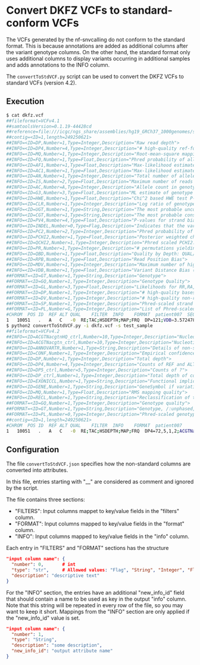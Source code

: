 # Convert DKFZ VCFs to standard-conform VCFs

The VCFs generated by the nf-snvcalling do not conform to the standard format. This is because annotations are added as additional columns after the variant genotype columns. On the other hand, the standard format only uses additional columns to display variants occurring in additional samples and adds annotations to the INFO column.


The `convertToStdVCF.py` script can be used to convert the DKFZ VCFs to standard VCFs (version 4.2).

## Execution

```bash
$ cat dkfz.vcf
##fileformat=VCFv4.1
##samtoolsVersion=0.1.19-44428cd
##reference=file:///icgc/ngs_share/assemblies/hg19_GRCh37_1000genomes/sequence/1KGRef/hs37d5.fa
##contig=<ID=1,length=249250621>
##INFO=<ID=DP,Number=1,Type=Integer,Description="Raw read depth">
##INFO=<ID=DP4,Number=4,Type=Integer,Description="# high-quality ref-forward bases, ref-reverse, alt-forward and alt-reverse bases">
##INFO=<ID=MQ,Number=1,Type=Integer,Description="Root-mean-square mapping quality of covering reads">
##INFO=<ID=FQ,Number=1,Type=Float,Description="Phred probability of all samples being the same">
##INFO=<ID=AF1,Number=1,Type=Float,Description="Max-likelihood estimate of the first ALT allele frequency (assuming HWE)">
##INFO=<ID=AC1,Number=1,Type=Float,Description="Max-likelihood estimate of the first ALT allele count (no HWE assumption)">
##INFO=<ID=AN,Number=1,Type=Integer,Description="Total number of alleles in called genotypes">
##INFO=<ID=IS,Number=2,Type=Float,Description="Maximum number of reads supporting an indel and fraction of indel reads">
##INFO=<ID=AC,Number=A,Type=Integer,Description="Allele count in genotypes for each ALT allele, in the same order as listed">
##INFO=<ID=G3,Number=3,Type=Float,Description="ML estimate of genotype frequencies">
##INFO=<ID=HWE,Number=1,Type=Float,Description="Chi^2 based HWE test P-value based on G3">
##INFO=<ID=CLR,Number=1,Type=Integer,Description="Log ratio of genotype likelihoods with and without the constraint">
##INFO=<ID=UGT,Number=1,Type=String,Description="The most probable unconstrained genotype configuration in the trio">
##INFO=<ID=CGT,Number=1,Type=String,Description="The most probable constrained genotype configuration in the trio">
##INFO=<ID=PV4,Number=4,Type=Float,Description="P-values for strand bias, baseQ bias, mapQ bias and tail distance bias">
##INFO=<ID=INDEL,Number=0,Type=Flag,Description="Indicates that the variant is an INDEL.">
##INFO=<ID=PC2,Number=2,Type=Integer,Description="Phred probability of the nonRef allele frequency in group1 samples being larger (,smaller) than in group2.">
##INFO=<ID=PCHI2,Number=1,Type=Float,Description="Posterior weighted chi^2 P-value for testing the association between group1 and group2 samples.">
##INFO=<ID=QCHI2,Number=1,Type=Integer,Description="Phred scaled PCHI2.">
##INFO=<ID=PR,Number=1,Type=Integer,Description="# permutations yielding a smaller PCHI2.">
##INFO=<ID=QBD,Number=1,Type=Float,Description="Quality by Depth: QUAL/#reads">
##INFO=<ID=RPB,Number=1,Type=Float,Description="Read Position Bias">
##INFO=<ID=MDV,Number=1,Type=Integer,Description="Maximum number of high-quality nonRef reads in samples">
##INFO=<ID=VDB,Number=1,Type=Float,Description="Variant Distance Bias (v2) for filtering splice-site artefacts in RNA-seq data. Note: this version may be broken.">
##FORMAT=<ID=GT,Number=1,Type=String,Description="Genotype">
##FORMAT=<ID=GQ,Number=1,Type=Integer,Description="Genotype Quality">
##FORMAT=<ID=GL,Number=3,Type=Float,Description="Likelihoods for RR,RA,AA genotypes (R=ref,A=alt)">
##FORMAT=<ID=DP,Number=1,Type=Integer,Description="# high-quality bases">
##FORMAT=<ID=DV,Number=1,Type=Integer,Description="# high-quality non-reference bases">
##FORMAT=<ID=SP,Number=1,Type=Integer,Description="Phred-scaled strand bias P-value">
##FORMAT=<ID=PL,Number=G,Type=Integer,Description="List of Phred-scaled genotype likelihoods">
#CHROM	POS	ID	REF	ALT	QUAL	FILTER	INFO	FORMAT	patient007	SEQUENCE_CONTEXT	INFO_control(VAF=variant_allele_fraction;TSR=total_variant_supporting_reads_incl_lowqual)	ANNOTATION_control	DBSNP	1K_GENOMES	ANNOVAR_FUNCTION	GENE	EXONIC_CLASSIFICATION	ANNOVAR_TRANSCRIPTS	SEGDUP	CYTOBAND	REPEAT_MASKER	DAC_BLACKLIST	DUKE_EXCLUDED	HISEQDEPTH	SELFCHAIN	MAPABILITY	SIMPLE_TANDEMREPEATS	CONFIDENCE	RECLASSIFICATION	seqBiasPresent_1	seqingBiasPresent_1	seqBiasPresent_2	seqingBiasPresent_2	Enhancers	CpGislands	TFBScons	ENCODE_DNASE	miRNAs_snoRNAs	miRBase18	COSMIC	miRNAtargets	CgiMountains	phastConsElem20bp	ENCODE_TFBS
1	10051	.	A	C	-0	RE;TAC;HSDEPTH;MAP;FRQ	DP=121;VDB=3.572478e-02;RPB=-7.344126e-01;AF1=0;AC1=0;DP4=72,5,1,2;MQ=41;FQ=-218;PV4=0.019,0.00027,1,0.11	GT:PL:GQ	1/1:0,191,255:99	CCTAACCCTA,CCCTAACCCT	DP=387;DP5=239,15,2,0,16;DP5all=269,75,2,3,38;ACGTNacgtnHQ=239,5,2,0,0,15,0,0,0,0;ACGTNacgtn=269,5,2,1,0,75,18,3,2,0;VAF=0.01;TSR=5;PBINOM=4.89276584292767e-78	unclear	.	.	intergenic	NONE(dist=NONE),DDX11L1(dist=1818)	.	.	Score=0.991956;Name=chr15:102446355	1p36.33	Simple_repeat_Simple_repeat_(CCCTAA)n	.	.	HSDR_1	4031;normScore=89.7	0.333333	trf_1;score=789	1	LQVSIG	.	.	.	.	.	.	.	.	.	.	.	.	CGI(10%);score=90	.	.
$ python2 convertToStdVCF.py -i dkfz.vcf -s test_sample
##fileformat=VCFv4.2
##INFO=<ID=ACGTNacgtnHQ_ctrl,Number=10,Type=Integer,Description="Nucleotide counts on ?">
##INFO=<ID=ACGTNacgtn_ctrl,Number=10,Type=Integer,Description="Nucleotide counts on ?">
##INFO=<ID=ANNOVARTR,Number=1,Type=String,Description="Details of non-synonymous variation's impact on protein">
##INFO=<ID=CONF,Number=1,Type=Integer,Description="Empirical confidence level of call, ten levels (1-10), >7=trustworthy">
##INFO=<ID=DP,Number=1,Type=Integer,Description="Total depth">
##INFO=<ID=DP4,Number=4,Type=Integer,Description="Counts of REF and ALT reads on forward and reverse strand">
##INFO=<ID=DP5_ctrl,Number=5,Type=Integer,Description="Counts of ?">
##INFO=<ID=DP_ctrl,Number=1,Type=Integer,Description="Total depth of control">
##INFO=<ID=EXONICCL,Number=1,Type=String,Description="Functional implication if variation is located with respect to exon">
##INFO=<ID=GENE,Number=1,Type=String,Description="GeneSymbol if variation overlaps gene">
##INFO=<ID=MQ,Number=1,Type=Float,Description="RMS mapping quality">
##INFO=<ID=RECL,Number=1,Type=String,Description="Reclassification of the germline/somatic state based on additional information">
##FORMAT=<ID=GQ,Number=1,Type=Integer,Description="Genotype quality">
##FORMAT=<ID=GT,Number=1,Type=String,Description="Genotype, /:unphased, |:phased">
##FORMAT=<ID=PL,Number=0,Type=Integer,Description="Phred-scaled genotype likelihoods rounded to closest integer">
##contig=<ID=1,length=249250621>
#CHROM	POS	ID	REF	ALT	QUAL	FILTER	INFO	FORMAT	patient007
1	10051	.	A	C	-0	RE;TAC;HSDEPTH;MAP;FRQ	DP4=72,5,1,2;ACGTNacgtnHQ_ctrl=239,5,2,0,0,15,0,0,0,0;RECL=LQVSIG;DP_ctrl=387;DP5_ctrl=239,15,2,0,16;ANNOVARTR=.;MQ=41;EXONICCL=.;CONF=1;GENE=NONE(dist=NONE),DDX11L1(dist=1818);ACGTNacgtn_ctrl=269,5,2,1,0,75,18,3,2,0;DP=121	GT:PL:GQ	1/1:0,191,255:99
```

## Configuration

The file `convertToStdVCF.json` specifies how the non-standard columns are converted into attributes.

In this file, entries starting with "__" are considered as comment and ignored by the script.

The file contains three sections:

  * "FILTERS": Input columns mappet to key/value fields in the "filters" column.
  * "FORMAT": Input columns mapped to key/value fields in the "format" column.
  * "INFO": Input columns mapped to key/value fields in the "info" column.

Each entry in "FILTERS" and "FORMAT" sections has the structure

```json
"input column name": {
  "number": 0,       # int
  "type": "str",     # Allowed values: "Flag", "String", "Integer", "Float", 
  "description": "descriptive text"  
}
```

For the "INFO" section, the entries have an additional "new_info_id" field that should contain a name to be used as key in the output "info" column. Note that this string will be repeated in every row of the file, so you may want to keep it short. Mappings from the "INFO" section are only applied if the "new_info_id" value is set.

```json
"input column name": {
  "number": 1,  
  "type": "String",
  "description": "some description",
  "new_info_id": "output attribute name"
}
```

